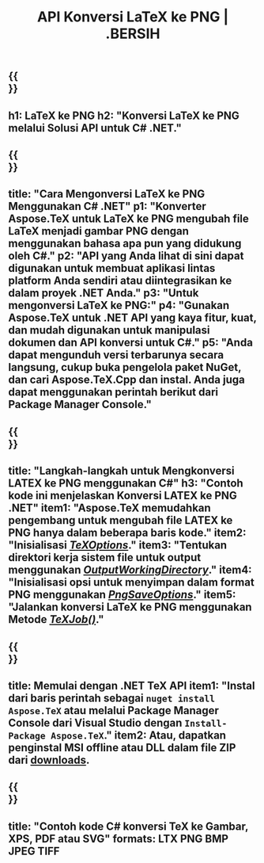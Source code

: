 ﻿---
translation: true
template: /_templates/_conversion-child-net.md
title: API Konversi LaTeX ke PNG | .BERSIH
description: Fungsi konversi LaTeX ke PNG. Integrasikan pustaka .NET lokal ini ke dalam proyek Anda atau gunakan aplikasi lintas platform untuk mengonversi LaTeX ke PNG.
keywords: 'lateks ke png api net, latex2png mengintegrasikan c #'
url: /net/conversion/latex-to-png/
family: tex
platformtag: net
feature: conversion
informat: LATEX
outformat: PNG
otherformats: BMP JPEG TIFF PDF SVG XPS
---

{{<section banner>}}
---
h1: LaTeX ke PNG
h2: "Konversi LaTeX ke PNG melalui Solusi API untuk C# .NET."
---

{{<section overview>}}
---
title: "Cara Mengonversi LaTeX ke PNG Menggunakan C# .NET"
p1: "Konverter Aspose.TeX untuk LaTeX ke PNG mengubah file LaTeX menjadi gambar PNG dengan menggunakan bahasa apa pun yang didukung oleh C#."
p2: "API yang Anda lihat di sini dapat digunakan untuk membuat aplikasi lintas platform Anda sendiri atau diintegrasikan ke dalam proyek .NET Anda."
p3: "Untuk mengonversi LaTeX ke PNG:"
p4: "Gunakan Aspose.TeX untuk .NET API yang kaya fitur, kuat, dan mudah digunakan untuk manipulasi dokumen dan API konversi untuk C#."
p5: "Anda dapat mengunduh versi terbarunya secara langsung, cukup buka pengelola paket NuGet, dan cari Aspose.TeX.Cpp dan instal. Anda juga dapat menggunakan perintah berikut dari Package Manager Console."
---

{{<section feature1>}}
---
title: "Langkah-langkah untuk Mengkonversi LATEX ke PNG menggunakan C#"
h3: "Contoh kode ini menjelaskan Konversi LATEX ke PNG .NET"
item1: "Aspose.TeX memudahkan pengembang untuk mengubah file LATEX ke PNG hanya dalam beberapa baris kode."
item2: "Inisialisasi [*TeXOptions*](https://reference.aspose.com/tex/net/aspose.tex/texoptions/)."
item3: "Tentukan direktori kerja sistem file untuk output menggunakan [*OutputWorkingDirectory*](https://reference.aspose.com/tex/net/aspose.tex/texoptions/outputworkingdirectory/)."
item4: "Inisialisasi opsi untuk menyimpan dalam format PNG menggunakan [*PngSaveOptions*](https://reference.aspose.com/tex/net/aspose.tex.presentation.image/pngsaveoptions/)."
item5: "Jalankan konversi LaTeX ke PNG menggunakan Metode [*TeXJob()*](https://reference.aspose.com/tex/net/aspose.tex/texjob/)."
---

{{<section feature2>}}
---
title: Memulai dengan .NET TeX API
item1: "Instal dari baris perintah sebagai ```nuget install Aspose.TeX``` atau melalui Package Manager Console dari Visual Studio dengan ```Install-Package Aspose.TeX```."
item2: Atau, dapatkan penginstal MSI offline atau DLL dalam file ZIP dari [downloads](https://releases.aspose.com/tex/net).
---

{{<section widget>}}
---
title: "Contoh kode C# konversi TeX ke Gambar, XPS, PDF atau SVG"
formats: LTX PNG BMP JPEG TIFF
---